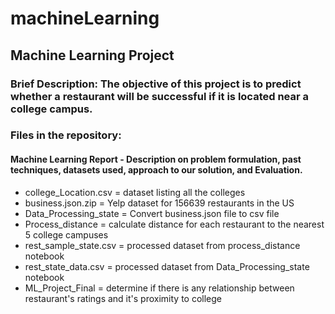 # machineLearning

## Machine Learning Project 

### Brief Description: The objective of this project is to predict whether a restaurant will be successful if it is located near a college campus. 

### Files in the repository: 
#### Machine Learning Report - Description on problem formulation, past techniques, datasets used, approach to our solution, and Evaluation. 

- college_Location.csv = dataset listing all the colleges 
- business.json.zip = Yelp dataset for 156639 restaurants in the US
- Data_Processing_state = Convert business.json file to csv file 
- Process_distance = calculate distance for each restaurant to the nearest 5 college campuses
- rest_sample_state.csv = processed dataset from process_distance notebook 
- rest_state_data.csv = processed dataset from Data_Processing_state notebook 
- ML_Project_Final = determine if there is any relationship between restaurant's ratings and it's proximity to college 
